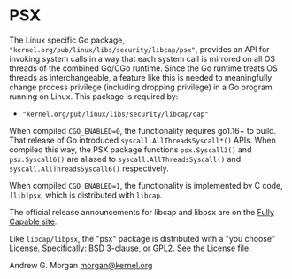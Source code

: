 # PSX

The Linux specific Go package,
`"kernel.org/pub/linux/libs/security/libcap/psx"`, provides an API for
invoking system calls in a way that each system call is mirrored on
all OS threads of the combined Go/CGo runtime. Since the Go runtime
treats OS threads as interchangeable, a feature like this is needed to
meaningfully change process privilege (including dropping privilege)
in a Go program running on Linux. This package is required by:

- `"kernel.org/pub/linux/libs/security/libcap/cap"`

When compiled `CGO_ENABLED=0`, the functionality requires go1.16+ to
build. That release of Go introduced `syscall.AllThreadsSyscall*()`
APIs.  When compiled this way, the PSX package functions
`psx.Syscall3()` and `psx.Syscall6()` are aliased to
`syscall.AllThreadsSyscall()` and `syscall.AllThreadsSyscall6()`
respectively.

When compiled `CGO_ENABLED=1`, the functionality is implemented by C
code, `[lib]psx`, which is distributed with `libcap`.

The official release announcements for libcap and libpsx are on the
[Fully Capable site](https://sites.google.com/site/fullycapable/).

Like `libcap/libpsx`, the "psx" package is distributed with a "you
choose" License. Specifically: BSD 3-clause, or GPL2. See the License
file.

Andrew G. Morgan <morgan@kernel.org>

